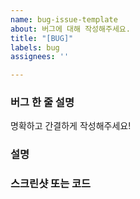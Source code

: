 ```yaml
---
name: bug-issue-template
about: 버그에 대해 작성해주세요.
title: "[BUG]"
labels: bug
assignees: ''

---
```


### 버그 한 줄 설명
명확하고 간결하게 작성해주세요!

### 설명


### 스크린샷 또는 코드
